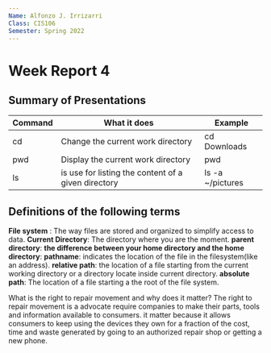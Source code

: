 ```yaml
---
Name: Alfonzo J. Irrizarri
Class: CIS106
Semester: Spring 2022
---
```


# Week Report 4
## Summary of Presentations

Command  |	What it does |	Example
---------|---------------|----------
cd       |Change the current work directory | cd Downloads
pwd      |Display the current work directory| pwd
ls       | is use for listing the content of a given directory| ls -a ~/pictures

## Definitions of the following terms

**File system** : The way files are stored and organized to simplify access to data.
**Current Directory**: The directory where you are the moment.
**parent directory**:
**the difference between your home directory and the home directory**:
**pathname**: indicates the location of the file in the filesystem(like an address).
**relative path**: the location of a file starting from the current working directory or a directory locate inside current directory.
**absolute path**: The location of a file starting a the root of the file system. 

What is the right to repair movement and why does it matter?
The right to repair movement is a advocate require companies to make their parts, tools and information available to consumers.
it matter because it allows consumers to keep using the devices they own for a fraction of the cost, time and waste generated by going to an authorized repair shop or getting a new phone.